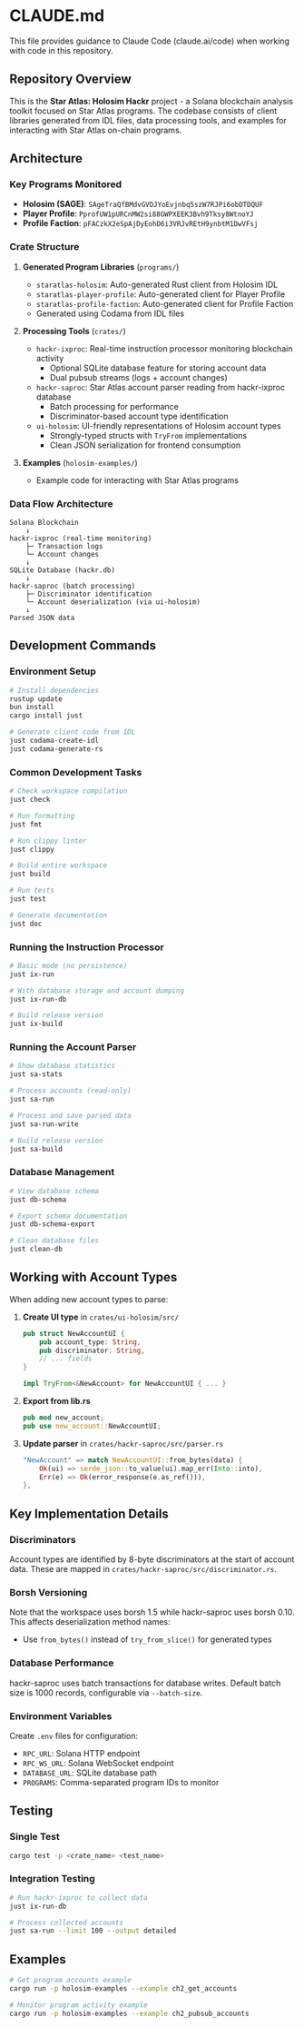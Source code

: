 # CLAUDE.md

This file provides guidance to Claude Code (claude.ai/code) when working with code in this repository.

## Repository Overview

This is the **Star Atlas: Holosim Hackr** project - a Solana blockchain analysis toolkit focused on Star Atlas programs. The codebase consists of client libraries generated from IDL files, data processing tools, and examples for interacting with Star Atlas on-chain programs.

## Architecture

### Key Programs Monitored
- **Holosim (SAGE)**: `SAgeTraQfBMdvGVDJYoEvjnbq5szW7RJPi6obDTDQUF`
- **Player Profile**: `PprofUW1pURCnMW2si88GWPXEEK3Bvh9Tksy8WtnoYJ`
- **Profile Faction**: `pFACzkX2eSpAjDyEohD6i3VRJvREtH9ynbtM1DwVFsj`

### Crate Structure

1. **Generated Program Libraries** (`programs/`)
   - `staratlas-holosim`: Auto-generated Rust client from Holosim IDL
   - `staratlas-player-profile`: Auto-generated client for Player Profile
   - `staratlas-profile-faction`: Auto-generated client for Profile Faction
   - Generated using Codama from IDL files

2. **Processing Tools** (`crates/`)
   - `hackr-ixproc`: Real-time instruction processor monitoring blockchain activity
     - Optional SQLite database feature for storing account data
     - Dual pubsub streams (logs + account changes)
   - `hackr-saproc`: Star Atlas account parser reading from hackr-ixproc database
     - Batch processing for performance
     - Discriminator-based account type identification
   - `ui-holosim`: UI-friendly representations of Holosim account types
     - Strongly-typed structs with `TryFrom` implementations
     - Clean JSON serialization for frontend consumption

3. **Examples** (`holosim-examples/`)
   - Example code for interacting with Star Atlas programs

### Data Flow Architecture

```
Solana Blockchain
    ↓
hackr-ixproc (real-time monitoring)
    ├─ Transaction logs
    └─ Account changes
    ↓
SQLite Database (hackr.db)
    ↓
hackr-saproc (batch processing)
    ├─ Discriminator identification
    └─ Account deserialization (via ui-holosim)
    ↓
Parsed JSON data
```

## Development Commands

### Environment Setup
```bash
# Install dependencies
rustup update
bun install
cargo install just

# Generate client code from IDL
just codama-create-idl
just codama-generate-rs
```

### Common Development Tasks
```bash
# Check workspace compilation
just check

# Run formatting
just fmt

# Run clippy linter
just clippy

# Build entire workspace
just build

# Run tests
just test

# Generate documentation
just doc
```

### Running the Instruction Processor
```bash
# Basic mode (no persistence)
just ix-run

# With database storage and account dumping
just ix-run-db

# Build release version
just ix-build
```

### Running the Account Parser
```bash
# Show database statistics
just sa-stats

# Process accounts (read-only)
just sa-run

# Process and save parsed data
just sa-run-write

# Build release version
just sa-build
```

### Database Management
```bash
# View database schema
just db-schema

# Export schema documentation
just db-schema-export

# Clean database files
just clean-db
```

## Working with Account Types

When adding new account types to parse:

1. **Create UI type** in `crates/ui-holosim/src/`
   ```rust
   pub struct NewAccountUI {
       pub account_type: String,
       pub discriminator: String,
       // ... fields
   }

   impl TryFrom<&NewAccount> for NewAccountUI { ... }
   ```

2. **Export from lib.rs**
   ```rust
   pub mod new_account;
   pub use new_account::NewAccountUI;
   ```

3. **Update parser** in `crates/hackr-saproc/src/parser.rs`
   ```rust
   "NewAccount" => match NewAccountUI::from_bytes(data) {
       Ok(ui) => serde_json::to_value(ui).map_err(Into::into),
       Err(e) => Ok(error_response(e.as_ref())),
   },
   ```

## Key Implementation Details

### Discriminators
Account types are identified by 8-byte discriminators at the start of account data. These are mapped in `crates/hackr-saproc/src/discriminator.rs`.

### Borsh Versioning
Note that the workspace uses borsh 1.5 while hackr-saproc uses borsh 0.10. This affects deserialization method names:
- Use `from_bytes()` instead of `try_from_slice()` for generated types

### Database Performance
hackr-saproc uses batch transactions for database writes. Default batch size is 1000 records, configurable via `--batch-size`.

### Environment Variables
Create `.env` files for configuration:
- `RPC_URL`: Solana HTTP endpoint
- `RPC_WS_URL`: Solana WebSocket endpoint
- `DATABASE_URL`: SQLite database path
- `PROGRAMS`: Comma-separated program IDs to monitor

## Testing

### Single Test
```bash
cargo test -p <crate_name> <test_name>
```

### Integration Testing
```bash
# Run hackr-ixproc to collect data
just ix-run-db

# Process collected accounts
just sa-run --limit 100 --output detailed
```

## Examples

```bash
# Get program accounts example
cargo run -p holosim-examples --example ch2_get_accounts

# Monitor program activity example
cargo run -p holosim-examples --example ch2_pubsub_accounts
```
